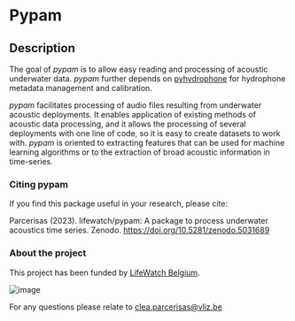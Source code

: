 # Pypam

## Description

The goal of *pypam* is to allow easy reading and processing
of acoustic underwater data. *pypam* further depends on
[pyhydrophone](https://github.com/lifewatch/pyhydrophone) for hydrophone
metadata management and calibration.

*pypam* facilitates processing of audio files resulting from
underwater acoustic deployments. It enables application of existing
methods of acoustic data processing, and it allows the processing of
several deployments with one line of code, so it is easy to create
datasets to work with. *pypam* is oriented to extracting
features that can be used for machine learning algorithms or to the
extraction of broad acoustic information in time-series.

### Citing pypam

If you find this package useful in your research, please cite:

Parcerisas (2023). lifewatch/pypam: A package to process underwater
acoustics time series. Zenodo. <https://doi.org/10.5281/zenodo.5031689>

### About the project

This project has been funded by [LifeWatch Belgium](https://www.lifewatch.be/).

![image](./source/_static/lw_logo.png)

For any questions please relate to <clea.parcerisas@vliz.be>
